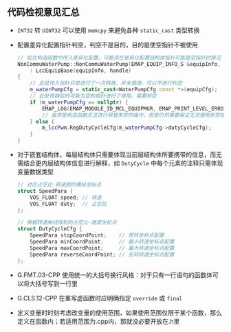 ## 代码检视意见汇总

-   `INT32` 转 `UINT32` 可以使用 `memcpy` 来避免各种 `static_cast` 类型转换

-   配置差异化配置指针判空，判空不是目的，目的是使空指针不被使用

    ```C++
    // 如在构造函数中传入差异化配置，可能存在差异化配置结构体指针可能是空指针的情况
    NonCommuWaterPump::NonCommuWaterPump(EMAP_EQUIP_INFO_S &equipInfo, VOS_HANDLE_T handle, const VOS_VOID *equipCfg)
        : LccEquipBase(equipInfo, handle)
    {
    	// 此处传入指针只是进行了一次转换，并未使用，可以不进行判空
    	m_waterPumpCfg = static_cast<WaterPumpCfg const *>(equipCfg);
        // 此处转换后的可能为空的指针进行了使用，需要判空
        if (m_waterPumpCfg == nullptr) {
            EMAP_LOG(EMAP_MODULE_ID_MCL_EQUIPMGR, EMAP_PRINT_LEVEL_ERROR, "equip cfg nullptr err");
        	// 虽然是构造函数无法进行导致失败的操作，但是仍然需要保证无法使用到空指针
        } else {
            m_lccPwm.RegDutyCycleCfg(m_waterPumpCfg->dutyCycleCfg);
        }
    }
    ```

-   对于嵌套结构体，每层结构体只需要体现当前层结构体所要携带的信息，而无需结合更内层结构体信息进行解释，如 `DutyCycle` 中每个元素的注释只需体现变量数据类型

    ```C++
    // 对应占空比-转速图的横纵坐标点
    struct SpeedPara {
        VOS_FLOAT speed; // 转速
        VOS_FLOAT duty;  // 占空比
    };
    
    // 根据转速曲线得到的占空比-速度坐标点
    struct DutyCycleCfg {
        SpeedPara stopCoordPoint;    // 停转坐标点配置
        SpeedPara minCoordPoint;     // 最小转速坐标点配置
        SpeedPara maxCoordPoint;     // 最大转速坐标点配置
        SpeedPara reverseCoordPoint; // 反转转速坐标点配置
    };
    ```

-   G.FMT.03-CPP 使用统一的大括号换行风格：对于只有一行语句的函数体可以将大括号写到一行里

-   G.CLS.12-CPP 在重写虚函数时应明确指定 `override` 或 `final`

-   定义变量时时刻考虑改变量的使用范围，如果使用范围仅限于某个函数，那么定义在函数内；若适用范围为.cpp内，那就没必要开放在.h里